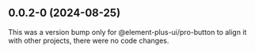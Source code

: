 ## 0.0.2-0 (2024-08-25)

This was a version bump only for @element-plus-ui/pro-button to align it with other projects, there were no code changes.